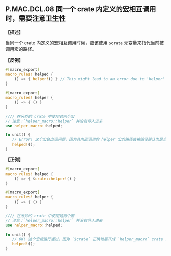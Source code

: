 ## P.MAC.DCL.08 同一个 crate 内定义的宏相互调用时，需要注意卫生性

**【描述】**

 当同一个 crate 内定义的宏相互调用时候，应该使用 `$crate` 元变量来指代当前被调用宏的路径。

**【反例】**

```rust
#[macro_export]
macro_rules! helped {
    () => { helper!() } // This might lead to an error due to 'helper' not being in scope.
}

#[macro_export]
macro_rules! helper {
    () => { () }
}

//// 在另外的 crate 中使用这两个宏
// 注意：`helper_macro::helper` 并没有导入进来
use helper_macro::helped;

fn unit() {
   // Error! 这个宏会出现问题，因为其内部调用的 helper 宏的路径会被编译器认为是当前调用crate 的路径
   helped!();
}
```

**【正例】**

```rust
#[macro_export]
macro_rules! helped {
    () => { $crate::helper!() }
}

#[macro_export]
macro_rules! helper {
    () => { () }
}

//// 在另外的 crate 中使用这两个宏
// 注意：`helper_macro::helper` 并没有导入进来
use helper_macro::helped;

fn unit() {
   // OK! 这个宏能运行通过，因为 `$crate` 正确地展开成 `helper_macro` crate 的路径（而不是使用者的路径）
   helped!();
}
```
